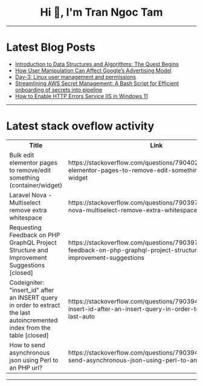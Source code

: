 <h1 align="center">Hi 👋, I'm Tran Ngoc Tam</h1>

---

# Latest Blog Posts 
<!-- BLOG-POST-LIST:START -->
- [Introduction to Data Structures and Algorithms: The Quest Begins](https://dev.to/emmanuelayinde/introduction-to-data-structures-and-algorithms-the-quest-begins-26jn)
- [How User Manipulation Can Affect Google’s Advertising Model](https://dev.to/aashwinkumar/how-user-manipulation-can-affect-googles-advertising-model-jji)
- [Day-3: Linux user management and permissions](https://dev.to/mahhbubferdous/day-3-linux-user-management-and-permissions-22ee)
- [Streamlining AWS Secret Management: A Bash Script for Efficient onboarding of secrets into pipeline](https://dev.to/vijay431/streamlining-aws-secret-management-a-bash-script-for-efficient-onboarding-of-secrets-into-pipeline-422d)
- [How to Enable HTTP Errors Service IIS in Windows 11](https://dev.to/winsides/how-to-enable-http-errors-service-iis-in-windows-11-2ldi)
<!-- BLOG-POST-LIST:END -->

---

# Latest stack oveflow activity
<table>
  <tr><th>Title</th><th>Link</th></tr>
  <!-- STACKOVERFLOW:START --><tr><td>Bulk edit elementor pages to remove/edit something &lpar;container/widget&rpar;</td><td>https://stackoverflow.com/questions/79040203/bulk-edit-elementor-pages-to-remove-edit-something-container-widget</td></tr><tr><td>Laravel Nova - Multiselect remove extra whitespace</td><td>https://stackoverflow.com/questions/79039752/laravel-nova-multiselect-remove-extra-whitespace</td></tr><tr><td>Requesting Feedback on PHP GraphQL Project Structure and Improvement Suggestions [closed]</td><td>https://stackoverflow.com/questions/79039708/requesting-feedback-on-php-graphql-project-structure-and-improvement-suggestions</td></tr><tr><td>Codeigniter: &quot;insert_id&quot; after an INSERT query in order to extract the last autoincremented index from the table [closed]</td><td>https://stackoverflow.com/questions/79039439/codeigniter-insert-id-after-an-insert-query-in-order-to-extract-the-last-auto</td></tr><tr><td>How to send asynchronous json using Perl to an PHP url?</td><td>https://stackoverflow.com/questions/79039433/how-to-send-asynchronous-json-using-perl-to-an-php-url</td></tr><!-- STACKOVERFLOW:END -->
</table>

---


